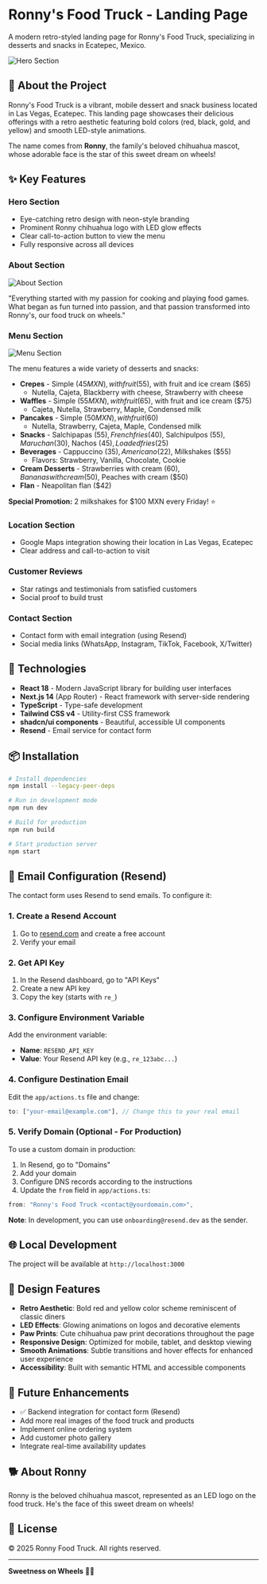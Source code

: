 # Ronny's Food Truck - Landing Page

A modern retro-styled landing page for Ronny's Food Truck, specializing in desserts and snacks in Ecatepec, Mexico.

![Hero Section](https://github.com/user-attachments/assets/89cd15cb-7a45-4c30-8955-00a8f8825c32)

## 🎯 About the Project

Ronny's Food Truck is a vibrant, mobile dessert and snack business located in Las Vegas, Ecatepec. This landing page showcases their delicious offerings with a retro aesthetic featuring bold colors (red, black, gold, and yellow) and smooth LED-style animations.

The name comes from **Ronny**, the family's beloved chihuahua mascot, whose adorable face is the star of this sweet dream on wheels!

## ✨ Key Features

### Hero Section
- Eye-catching retro design with neon-style branding
- Prominent Ronny chihuahua logo with LED glow effects
- Clear call-to-action button to view the menu
- Fully responsive across all devices

### About Section
![About Section](https://github.com/user-attachments/assets/e76f5278-55ca-4313-bddf-50b1c6c8f202)

"Everything started with my passion for cooking and playing food games. What began as fun turned into passion, and that passion transformed into Ronny's, our food truck on wheels."

### Menu Section
![Menu Section](https://github.com/user-attachments/assets/794ac0e7-86df-4305-b5aa-28fa40b7faed)

The menu features a wide variety of desserts and snacks:

- **Crepes** - Simple ($45 MXN), with fruit ($55), with fruit and ice cream ($65)
  - Nutella, Cajeta, Blackberry with cheese, Strawberry with cheese
- **Waffles** - Simple ($55 MXN), with fruit ($65), with fruit and ice cream ($75)
  - Cajeta, Nutella, Strawberry, Maple, Condensed milk
- **Pancakes** - Simple ($50 MXN), with fruit ($60)
  - Nutella, Strawberry, Cajeta, Maple, Condensed milk
- **Snacks** - Salchipapas ($55), French fries ($40), Salchipulpos ($55), Maruchan ($30), Nachos ($45), Loaded fries ($25)
- **Beverages** - Cappuccino ($35), Americano ($22), Milkshakes ($55)
  - Flavors: Strawberry, Vanilla, Chocolate, Cookie
- **Cream Desserts** - Strawberries with cream ($60), Bananas with cream ($50), Peaches with cream ($50)
- **Flan** - Neapolitan flan ($42)

**Special Promotion:** 2 milkshakes for $100 MXN every Friday! ⭐

### Location Section
- Google Maps integration showing their location in Las Vegas, Ecatepec
- Clear address and call-to-action to visit

### Customer Reviews
- Star ratings and testimonials from satisfied customers
- Social proof to build trust

### Contact Section
- Contact form with email integration (using Resend)
- Social media links (WhatsApp, Instagram, TikTok, Facebook, X/Twitter)

## 🚀 Technologies

- **React 18** - Modern JavaScript library for building user interfaces
- **Next.js 14** (App Router) - React framework with server-side rendering
- **TypeScript** - Type-safe development
- **Tailwind CSS v4** - Utility-first CSS framework
- **shadcn/ui components** - Beautiful, accessible UI components
- **Resend** - Email service for contact form

## 📦 Installation

```bash
# Install dependencies
npm install --legacy-peer-deps

# Run in development mode
npm run dev

# Build for production
npm run build

# Start production server
npm start
```

## 📧 Email Configuration (Resend)

The contact form uses Resend to send emails. To configure it:

### 1. Create a Resend Account

1. Go to [resend.com](https://resend.com) and create a free account
2. Verify your email

### 2. Get API Key

1. In the Resend dashboard, go to "API Keys"
2. Create a new API key
3. Copy the key (starts with `re_`)

### 3. Configure Environment Variable

Add the environment variable:

- **Name**: `RESEND_API_KEY`
- **Value**: Your Resend API key (e.g., `re_123abc...`)

### 4. Configure Destination Email

Edit the `app/actions.ts` file and change:

```typescript
to: ["your-email@example.com"], // Change this to your real email
```

### 5. Verify Domain (Optional - For Production)

To use a custom domain in production:

1. In Resend, go to "Domains"
2. Add your domain
3. Configure DNS records according to the instructions
4. Update the `from` field in `app/actions.ts`:

```typescript
from: "Ronny's Food Truck <contact@yourdomain.com>",
```

**Note**: In development, you can use `onboarding@resend.dev` as the sender.

## 🌐 Local Development

The project will be available at `http://localhost:3000`

## 🎨 Design Features

- **Retro Aesthetic**: Bold red and yellow color scheme reminiscent of classic diners
- **LED Effects**: Glowing animations on logos and decorative elements
- **Paw Prints**: Cute chihuahua paw print decorations throughout the page
- **Responsive Design**: Optimized for mobile, tablet, and desktop viewing
- **Smooth Animations**: Subtle transitions and hover effects for enhanced user experience
- **Accessibility**: Built with semantic HTML and accessible components

## 📝 Future Enhancements

- ✅ Backend integration for contact form (Resend)
- Add more real images of the food truck and products
- Implement online ordering system
- Add customer photo gallery
- Integrate real-time availability updates

## 🐕 About Ronny

Ronny is the beloved chihuahua mascot, represented as an LED logo on the food truck. He's the face of this sweet dream on wheels!

## 📄 License

© 2025 Ronny Food Truck. All rights reserved.

---

**Sweetness on Wheels** 🚚✨

